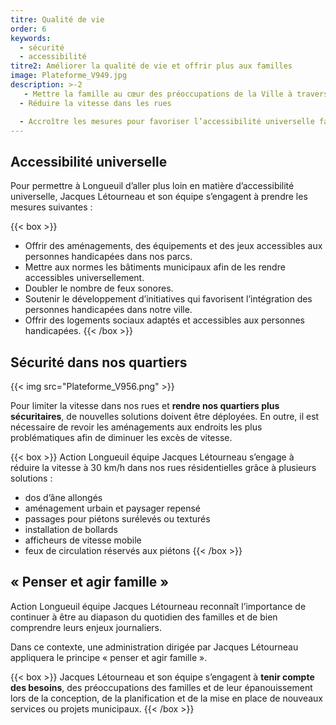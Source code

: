 ```yaml
---
titre: Qualité de vie
order: 6
keywords:
  - sécurité
  - accessibilité
titre2: Améliorer la qualité de vie et offrir plus aux familles
image: Plateforme_V949.jpg
description: >-2
   - Mettre la famille au cœur des préoccupations de la Ville à travers l’ensemble de ses interventions et responsabilités
  - Réduire la vitesse dans les rues

  - Accroître les mesures pour favoriser l’accessibilité universelle famille
---
```

## Accessibilité universelle

Pour permettre à Longueuil d’aller plus loin en matière d’accessibilité universelle, Jacques Létourneau et son équipe s’engagent à prendre les mesures suivantes :

{{< box >}}

* Offrir des aménagements, des équipements et des jeux accessibles aux personnes handicapées dans nos parcs.
* Mettre aux normes les bâtiments municipaux afin de les rendre accessibles universellement.
* Doubler le nombre de feux sonores.
* Soutenir le développement d’initiatives qui favorisent l’intégration des personnes handicapées dans notre ville.
* Offrir des logements sociaux adaptés et accessibles aux personnes handicapées.
  {{< /box >}}

## Sécurité dans nos quartiers

{{< img src="Plateforme_V956.png" >}}

Pour limiter la vitesse dans nos rues et **rendre nos quartiers plus sécuritaires**, de nouvelles solutions doivent être déployées. En outre, il est nécessaire de revoir les aménagements aux endroits les plus problématiques afin de diminuer les excès de vitesse.

{{< box >}}
Action Longueuil équipe Jacques Létourneau s’engage à réduire la vitesse à 30 km/h dans nos rues résidentielles grâce à plusieurs solutions : 

* dos d’âne allongés 
* aménagement urbain et paysager repensé 
* passages pour piétons surélevés ou texturés 
* installation de bollards 
* afficheurs de vitesse mobile 
* feux de circulation réservés aux piétons 
  {{< /box >}}

## « Penser et agir famille »

Action Longueuil équipe Jacques Létourneau reconnaît l’importance de continuer à être au diapason du quotidien des familles et de bien comprendre leurs enjeux journaliers.

Dans ce contexte, une administration dirigée par Jacques Létourneau appliquera le principe  « penser et agir famille ».

{{< box >}}
Jacques Létourneau et son équipe s’engagent à **tenir compte des besoins**, des préoccupations des familles et de leur épanouissement lors de la conception, de la planification et de la mise en place de nouveaux services ou projets municipaux.
{{< /box >}}